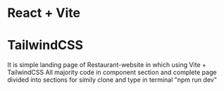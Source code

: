 # React + Vite
# TailwindCSS 
It is simple landing page of Restaurant-website in which using Vite + TailwindCSS 
All majority code in component section and complete page divided into sections 
for simily clone and type in terminal "npm run dev"
